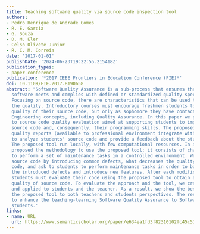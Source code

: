 ```yaml
---
title: Teaching software quality via source code inspection tool
authors:
- Pedro Henrique de Andrade Gomes
- R. E. García
- G. Souza
- D. M. Eler
- Celso Olivete Junior
- R. C. M. Correia
date: '2017-01-01'
publishDate: '2024-06-23T19:22:55.215418Z'
publication_types:
- paper-conference
publication: '*2017 IEEE Frontiers in Education Conference (FIE)*'
doi: 10.1109/FIE.2017.8190658
abstract: "Software Quality Assurance is a sub-process that ensures that developed
  software meets and complies with defined or standardized quality specifications.
  Focusing on source code, there are characteristics that can be used to evaluate
  the quality. Introductory courses must encourage freshmen students to improve internal
  quality of their source code, but only as sophomore they have contact with Software
  Engineering concepts, including Quality Assurance. In this paper we present a tool
  to source code quality evaluation aimed at supporting students to improve their
  source code and, consequently, their programming skills. The proposed tool uses
  quality reports (available to professional environment integrate with software repositories)
  to analyze students' source code and provide a feedback about the student coding.
  The proposed tool run locally, with few computational resources. In addition, we
  proposed the methodology to use the proposed tool: it consists of challenging students
  to perform a set of maintenance tasks in a controlled environment. We prepared a
  source code by introducing common defects, what decreases the quality of source
  code, and ask to students to perform maintenance tasks in order to both eliminate
  the introduced defects and introduce new features. After each modification, the
  students must evaluate their code using the proposed tool to obtain a feedback about
  quality of source code. To evaluate the approach and the tool, we created a survey
  and applied to students and the teacher. As a result, we show the benefits of using
  the proposed tool to both teachers and students perspectives. The results are positive
  to enhance the teaching-learning Software Quality Assurance to Software Engineering
  students."
links:
- name: URL
  url: https://www.semanticscholar.org/paper/e634ea1fd3f82310102fc45c5144162695cf3b08
---
```

